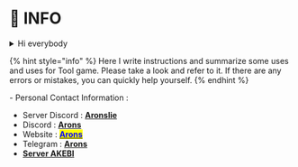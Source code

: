# 👤 INFO

<details>

<summary>Hi everybody</summary>

I'm Arons, a reseller of key tools from AKEBI, UNICORE, ... ( Later there will be other tools depending on market demand ) All information on this page is written by me.

</details>

{% hint style="info" %}
Here I write instructions and summarize some uses and uses for Tool game. Please take a look and refer to it. If there are any errors or mistakes, you can quickly help yourself.
{% endhint %}

\- Personal Contact Information :

* Server Discord : [**Aronslie**](https://discord.gg/78ApGEAKFU)
* Discord : [**Arons** ](https://discord.com/users/727853330696634397)
* Website : [<mark style="color:blue;">**Arons**</mark>](https://arons.sell.app/?browse=products\&cursor=)
* Telegram : [**Arons**](https://t.me/aronslie)
* [**Server AKEBI**](https://discord.gg/akebi)



